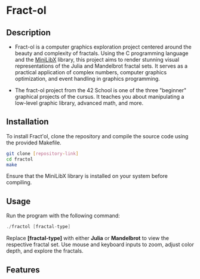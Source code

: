 # Fract-ol

## Description
- Fract-ol is a computer graphics exploration project centered around the beauty and complexity of fractals. Using the C programming language and the [MiniLibX](https://harm-smits.github.io/42docs/libs/minilibx) library, this project aims to render stunning visual representations of the Julia and Mandelbrot fractal sets. It serves as a practical application of complex numbers, computer graphics optimization, and event handling in graphics programming.

- The fract-ol project from the 42 School is one of the three "beginner" graphical projects of the cursus. It teaches you about manipulating a low-level graphic library, advanced math, and more.

## Installation
To install Fract'ol, clone the repository and compile the source code using the provided Makefile.

```bash
git clone [repository-link]
cd fractol
make
```
Ensure that the MiniLibX library is installed on your system before compiling.

## Usage
Run the program with the following command:

```c
./fractol [fractal-type]
```
Replace **[fractal-type]** with either **Julia** or **Mandelbrot** to view the respective fractal set. Use mouse and keyboard inputs to zoom, adjust color depth, and explore the fractals.

## Features
<!--
- Render Julia and Mandelbrot fractal sets
- Dynamic zoom and color depth adjustment
- Real-time interaction with fractal parameters
-->

